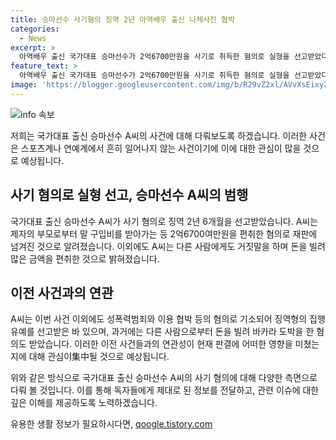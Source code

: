 ```yaml
---
title: 승마선수 사기혐의 징역 2년 아역배우 출신 나체사진 협박
categories:
  - News
excerpt: >
  아역배우 출신 국가대표 승마선수가 2억6700만원을 사기로 취득한 혐의로 실형을 선고받았다. 이전에도 성폭력과 도박 혐의로 기소돼 집행유예를 받았던 그는 이번에도 법을 어기며 징역을 선고받았다. 특히, 승마선수로서 활약했던 그의 범행은 충격적이다. #사기 #아역배우 #승마선수
feature_text: >
  아역배우 출신 국가대표 승마선수가 2억6700만원을 사기로 취득한 혐의로 실형을 선고받았다. 이전에도 성폭력과 도박 혐의로 기소돼 집행유예를 받았던 그는 이번에도 법을 어기며 징역을 선고받았다. 특히, 승마선수로서 활약했던 그의 범행은 충격적이다. #사기 #아역배우 #승마선수
image: 'https://blogger.googleusercontent.com/img/b/R29vZ2xl/AVvXsEixyZcFfHzMRdzZMjFBmAUKJYCLCGyLL1o632UiGVXcaFdKo_bkvkuCioo0uUKlGfBVcT3P84aROyZIXSBEx3Aw5nCQ3pTgDom1WDC4m8eifvWiAmWEEVb4x6G_l8C0QH225ldMjyaFvpxGEBGNO37VmDTDMHGhJPq73UglMfDca1-0aw/s1600/blogspot.png'
---
```


<p><img src="https://blogger.googleusercontent.com/img/b/R29vZ2xl/AVvXsEixyZcFfHzMRdzZMjFBmAUKJYCLCGyLL1o632UiGVXcaFdKo_bkvkuCioo0uUKlGfBVcT3P84aROyZIXSBEx3Aw5nCQ3pTgDom1WDC4m8eifvWiAmWEEVb4x6G_l8C0QH225ldMjyaFvpxGEBGNO37VmDTDMHGhJPq73UglMfDca1-0aw/s1600/blogspot.png" alt="info 속보" /></p>

<p>저희는 국가대표 출신 승마선수 A씨의 사건에 대해 다뤄보도록 하겠습니다. 이러한 사건은 스포츠계나 연예계에서 흔히 일어나지 않는 사건이기에 이에 대한 관심이 많을 것으로 예상됩니다. </p>

<h2 data-ke-size="size26">사기 혐의로 실형 선고, 승마선수 A씨의 범행</h2>

<p>국가대표 출신 승마선수 A씨가 사기 혐의로 징역 2년 6개월을 선고받았습니다. A씨는 제자의 부모로부터 말 구입비를 받아가는 등 2억6700여만원을 편취한 혐의로 재판에 넘겨진 것으로 알려졌습니다. 이외에도 A씨는 다른 사람에게도 거짓말을 하며 돈을 빌려 많은 금액을 편취한 것으로 밝혀졌습니다.</p>

<h2 data-ke-size="size26">이전 사건과의 연관</h2>

<p>A씨는 이번 사건 이외에도 성폭력범죄와 이용 협박 등의 혐의로 기소되어 징역형의 집행유예를 선고받은 바 있으며, 과거에는 다른 사람으로부터 돈을 빌려 바카라 도박을 한 혐의도 받았습니다. 이러한 이전 사건들과의 연관성이 현재 판결에 어떠한 영향을 미쳤는지에 대해 관심이集中될 것으로 예상됩니다.</p>

<p>위와 같은 방식으로 국가대표 출신 승마선수 A씨의 사기 혐의에 대해 다양한 측면으로 다뤄 볼 것입니다. 이를 통해 독자들에게 제대로 된 정보를 전달하고, 관련 이슈에 대한 깊은 이해를 제공하도록 노력하겠습니다.</p>
유용한 생활 정보가 필요하시다면, <a href="https://qoogle.tistory.com" rel="dofollow">qoogle.tistory.com</a>


